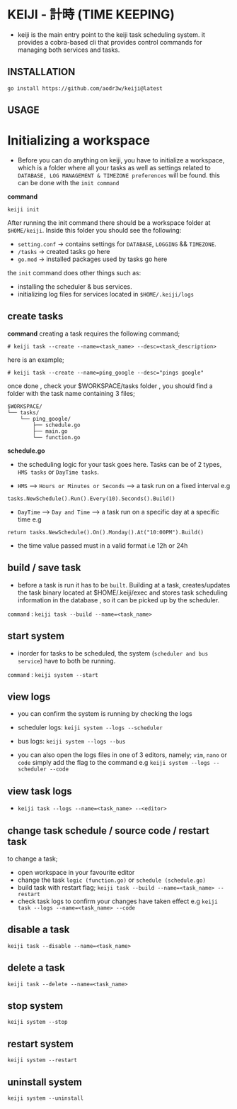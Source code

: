 # KEIJI - 計時 (TIME KEEPING)
- keiji is the main entry point to the keiji task scheduling system. it provides a cobra-based cli that provides control commands for managing both services and tasks.

## INSTALLATION

`go install https://github.com/aodr3w/keiji@latest`

## USAGE

# Initializing a workspace
 - Before you can do anything on keiji, you have to initialize a workspace, which is a folder where all your tasks as well as settings related to `DATABASE, LOG MANAGEMENT & TIMEZONE preferences` will be found. this can be done with the `init command`

**command**

`keiji init`

After running the init command there should be a workspace folder at `$HOME/keiji`. Inside this folder you should see the following:
- `setting.conf` -> contains settings for `DATABASE`, `LOGGING` && `TIMEZONE`.
- `/tasks` -> created tasks go here
- `go.mod` -> installed packages used by tasks go here

the `init` command does other things such as:
- installing the scheduler & bus services.
- initializing log files for services located in `$HOME/.keiji/logs`


## create tasks

**command**
creating a task requires the following command;

```
# keiji task --create --name=<task_name> --desc=<task_description>
```

here is an example;

```
# keiji task --create --name=ping_google --desc="pings google"
```

once done , check your $WORKSPACE/tasks folder , you should find a folder with the
task name containing 3 files;

```
$WORKSPACE/
└── tasks/
    └── ping_google/
        ├── schedule.go
        ├── main.go
        └── function.go
```
**schedule.go**
 - the scheduling logic for your task goes here. Tasks can be of 2 types, `HMS tasks` or `DayTime tasks`. 

 - `HMS` --> `Hours or Minutes or Seconds` --> a task run on a fixed interval e.g

 ```
 tasks.NewSchedule().Run().Every(10).Seconds().Build()

 ```
 
 - `DayTime` --> `Day and Time` --> a task run on a specific day at a specific time e.g

 ```
 return tasks.NewSchedule().On().Monday().At("10:00PM").Build()

 ```
 - the time value passed must in a valid format i.e 12h or 24h
 
 ## build / save task
 - before a task is run it has to be `built`. Building at a task, creates/updates the task binary located at $HOME/.keiji/exec
 and stores task scheduling information in the database , so it can be picked up by the scheduler.

`command` : `keiji task --build --name=<task_name>`

## start system
- inorder for tasks to be scheduled, the system (`scheduler and bus service`) have to both be running.

`command` : `keiji system --start`


## view logs
- you can confirm the system is running by checking the logs

- scheduler logs: `keiji system --logs --scheduler`
- bus logs: `keiji system --logs --bus`
- you can also open the logs files in one of 3 editors, namely; `vim`, `nano` or `code` simply add the flag to
the command e.g `keiji system --logs --scheduler --code`

## view task logs
- `keiji task --logs --name=<task_name> --<editor>`

## change task schedule / source code / restart task
to change a task;
- open workspace in your favourite editor
- change the task `logic (function.go)` or `schedule (schedule.go)`
- build task with restart flag; `keiji task --build --name=<task_name> --restart`
- check task logs to confirm your changes have taken effect e.g `keiji task --logs --name=<task_name> --code`


## disable a task
`keiji task --disable --name=<task_name>`

## delete a task
`keiji task --delete --name=<task_name>`

## stop system
`keiji system --stop`


## restart system
`keiji system --restart`


## uninstall system
`keiji system --uninstall`


